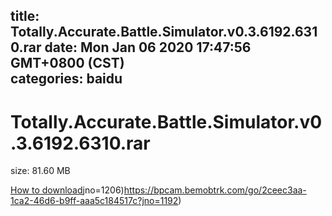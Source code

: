 
title: Totally.Accurate.Battle.Simulator.v0.3.6192.6310.rar
date: Mon Jan 06 2020 17:47:56 GMT+0800 (CST)    
categories: baidu
---

# Totally.Accurate.Battle.Simulator.v0.3.6192.6310.rar
size: 81.60 MB
 
 

[How to download](https://bpcam.bemobtrk.com/go/2ceec3aa-1ca2-46d6-b9ff-aaa5c184517c?jno=1208)jno=1206)https://bpcam.bemobtrk.com/go/2ceec3aa-1ca2-46d6-b9ff-aaa5c184517c?jno=1192)